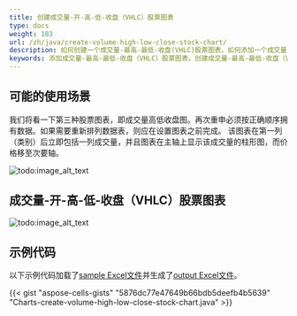 ```yaml
---
title: 创建成交量-开-高-低-收盘（VHLC）股票图表
type: docs
weight: 183
url: /zh/java/create-volume-high-low-close-stock-chart/
description: 如何创建一个成交量-最高-最低-收盘(VHLC)股票图表，如何添加一个成交量-最高-最低-收盘(VHLC)股票图表，如何生成一个成交量-最高-最低-收盘(VHLC)股票图表。
keywords: 添加成交量-最高-最低-收盘（VHLC）股票图表，创建成交量-最高-最低-收盘（VHLC）股票图表，生成成交量-最高-最低-收盘（VHLC）股票图表。
---
```


## **可能的使用场景**
我们将看一下第三种股票图表，即成交量高低收盘图。再次重申必须按正确顺序拥有数据。如果需要重新排列数据表，则应在设置图表之前完成。
该图表在第一列（类别）后立即包括一列成交量，并且图表在主轴上显示该成交量的柱形图，而价格移至次要轴。

![todo:image_alt_text](data.png)
## **成交量-开-高-低-收盘（VHLC）股票图表**

![todo:image_alt_text](sample.png)
## **示例代码**
以下示例代码加载了[sample Excel文件](Volume-High-Low-Close.xlsx)并生成了[output Excel文件](out.xlsx)。

{{< gist "aspose-cells-gists" "5876dc77e47649b66bdb5deefb4b5639" "Charts-create-volume-high-low-close-stock-chart.java" >}}

